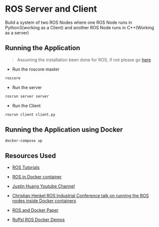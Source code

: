 # ROS Server and Client

Build a system of two ROS Nodes where one ROS Node runs in Python3(working as a Client) and another ROS Node runs in C++(Working as a server)

## Running the Application

> Assuming the installation been done for ROS, if not please go [here](http://wiki.ros.org/melodic/Installation)

- Run the roscore master

```bash
roscore
```

- Run the server

```bash
rosrun server server
```

- Run the Client

```bash
rosrun client client.py
```

## Running the Application using Docker

```docker
docker-compose up
```

## Resources Used

- [ROS Tutorials](http://wiki.ros.org/ROS/Tutorials)

- [ROS in Docker container](https://answers.ros.org/question/312577/catkin_make-command-not-found-executing-by-a-dockerfile/)

- [Justin Huang Youtube Channel](https://www.youtube.com/channel/UC1NUHtM57Ge5qai4s0AaBEg)

- [Christian Henkel ROS Industrial Conference talk on running the ROS nodes inside Docker containers](https://www.youtube.com/watch?v=Ubdc96GkO3M)

- [ROS and Docker Paper](https://www.researchgate.net/publication/317751755_ROS_and_Docker)

- [Ruffsl ROS Docker Demos](https://github.com/ruffsl/ros_docker_demos)
